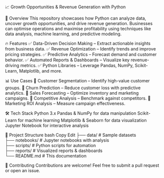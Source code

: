 📈 Growth Opportunities & Revenue Generation with Python

🚀 Overview
This repository showcases how Python can analyze data, uncover growth opportunities, and drive revenue generation. Businesses can optimise operations and maximise profitability using techniques like data analysis, machine learning, and predictive modeling.

🔥 Features
✅ Data-Driven Decision Making – Extract actionable insights from business data.
✅ Revenue Optimization – Identify trends and improve pricing strategies.
✅ Predictive Analytics – Forecast demand and customer behavior.
✅ Automated Reports & Dashboards – Visualize key revenue-driving metrics.
✅ Python Libraries – Leverage Pandas, NumPy, Scikit-Learn, Matplotlib, and more.

📊 Use Cases
🔹 Customer Segmentation – Identify high-value customer groups.
🔹 Churn Prediction – Reduce customer loss with predictive analytics.
🔹 Sales Forecasting – Optimize inventory and marketing campaigns.
🔹 Competitive Analysis – Benchmark against competitors.
🔹 Marketing ROI Analysis – Measure campaign effectiveness.

🛠️ Tech Stack
Python 3.x
Pandas & NumPy for data manipulation
Scikit-Learn for machine learning
Matplotlib & Seaborn for data visualization
Jupyter Notebook for interactive analysis

📂 Project Structure
bash
Copy
Edit
├── data/                # Sample datasets  
├── notebooks/           # Jupyter notebooks with analysis  
├── scripts/             # Python scripts for automation  
├── reports/             # Visualized reports & dashboards  
└── README.md            # This documentation  

📢 Contributing
Contributions are welcome! Feel free to submit a pull request or open an issue.

